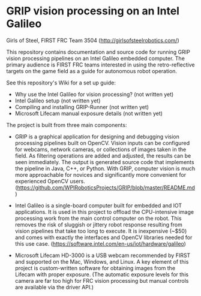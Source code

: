 # GRIP vision processing on an Intel Galileo

Girls of Steel, FIRST FRC Team 3504 (http://girlsofsteelrobotics.com/)

This repository contains documentation and source code for running GRIP vision processing pipelines on an Intel Galileo embedded computer. The primary audience is FIRST FRC teams interested in using the retro-reflective targets on the game field as a guide for autonomous robot operation.

See this repository's Wiki for a set up guide:
* Why use the Intel Galileo for vision processing? (not written yet)
* Intel Galileo setup (not written yet)
* Compiling and installing GRIP-Runner (not written yet)
* Microsoft Lifecam manual exposure details (not written yet)

The project is built from three main components:

* GRIP is a graphical application for designing and debugging vision processing pipelines built on OpenCV. Vision inputs can be configured for webcams, network cameras, or collections of images taken in the field. As filtering operations are added and adjusted, the results can be seen immediately. The output is generated source code that implements the pipeline in Java, C++, or Python. With GRIP, computer vision is much more approachable for novices and significantly more convenient for experienced OpenCV users. (https://github.com/WPIRoboticsProjects/GRIP/blob/master/README.md)

* Intel Galileo is a single-board computer built for embedded and IOT applications. It is used in this project to offload the CPU-intensive image processing work from the main control computer on the robot. This removes the risk of sluggish or jittery robot response resulting from vision pipelines that take too long to execute. It is inexpensive (~$50) and comes with exactly the interfaces and OpenCV libraries needed for this use case. (https://software.intel.com/en-us/iot/hardware/galileo)

* Microsoft Lifecam HD-3000 is a USB webcam recommended by FIRST and supported on the Mac, Windows, and Linux. A key element of this project is custom-written software for obtaining images from the Lifecam with proper exposure. (The automatic exposure levels for this camera are far too high for FRC vision processing but manual controls are available via the driver API.)
